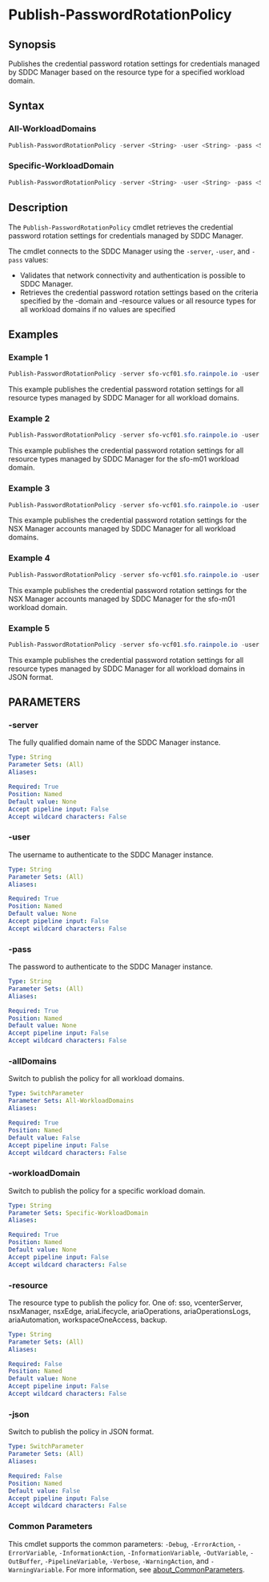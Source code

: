# Publish-PasswordRotationPolicy

## Synopsis

Publishes the credential password rotation settings for credentials managed by SDDC Manager based on the resource type
for a specified workload domain.

## Syntax

### All-WorkloadDomains

```powershell
Publish-PasswordRotationPolicy -server <String> -user <String> -pass <String> [-allDomains] [-resource <String>] [-json] [<CommonParameters>]
```

### Specific-WorkloadDomain

```powershell
Publish-PasswordRotationPolicy -server <String> -user <String> -pass <String> -workloadDomain <String> [-resource <String>] [-json] [<CommonParameters>]
```

## Description

The `Publish-PasswordRotationPolicy` cmdlet retrieves the credential password rotation settings for credentials managed by SDDC Manager.

The cmdlet connects to the SDDC Manager using the `-server`, `-user`, and `-pass` values:

- Validates that network connectivity and authentication is possible to SDDC Manager.
- Retrieves the credential password rotation settings based on the criteria specified by the -domain and -resource values or all resource types for all workload domains if no values are specified

## Examples

### Example 1

```powershell
Publish-PasswordRotationPolicy -server sfo-vcf01.sfo.rainpole.io -user administrator@vsphere.local -pass VMw@re1! -allDomains
```

This example publishes the credential password rotation settings for all resource types managed by SDDC Manager for all workload domains.

### Example 2

```powershell
Publish-PasswordRotationPolicy -server sfo-vcf01.sfo.rainpole.io -user administrator@vsphere.local -pass VMw@re1! -workloadDomain sfo-m01
```

This example publishes the credential password rotation settings for all resource types managed by SDDC Manager for the sfo-m01 workload domain.

### Example 3

```powershell
Publish-PasswordRotationPolicy -server sfo-vcf01.sfo.rainpole.io -user administrator@vsphere.local -pass VMw@re1! -resource nsxManager
```

This example publishes the credential password rotation settings for the NSX Manager accounts managed by SDDC Manager for all workload domains.

### Example 4

```powershell
Publish-PasswordRotationPolicy -server sfo-vcf01.sfo.rainpole.io -user administrator@vsphere.local -pass VMw@re1! -workloadDomain sfo-m01 -resource nsxManager
```

This example publishes the credential password rotation settings for the NSX Manager accounts managed by SDDC Manager for the sfo-m01 workload domain.

### Example 5

```powershell
Publish-PasswordRotationPolicy -server sfo-vcf01.sfo.rainpole.io -user administrator@vsphere.local -pass VMw@re1! -allDomains -json
```

This example publishes the credential password rotation settings for all resource types managed by SDDC Manager for all workload domains in JSON format.

## PARAMETERS

### -server

The fully qualified domain name of the SDDC Manager instance.

```yaml
Type: String
Parameter Sets: (All)
Aliases:

Required: True
Position: Named
Default value: None
Accept pipeline input: False
Accept wildcard characters: False
```

### -user

The username to authenticate to the SDDC Manager instance.

```yaml
Type: String
Parameter Sets: (All)
Aliases:

Required: True
Position: Named
Default value: None
Accept pipeline input: False
Accept wildcard characters: False
```

### -pass

The password to authenticate to the SDDC Manager instance.

```yaml
Type: String
Parameter Sets: (All)
Aliases:

Required: True
Position: Named
Default value: None
Accept pipeline input: False
Accept wildcard characters: False
```

### -allDomains

Switch to publish the policy for all workload domains.

```yaml
Type: SwitchParameter
Parameter Sets: All-WorkloadDomains
Aliases:

Required: True
Position: Named
Default value: False
Accept pipeline input: False
Accept wildcard characters: False
```

### -workloadDomain

Switch to publish the policy for a specific workload domain.

```yaml
Type: String
Parameter Sets: Specific-WorkloadDomain
Aliases:

Required: True
Position: Named
Default value: None
Accept pipeline input: False
Accept wildcard characters: False
```

### -resource

The resource type to publish the policy for. One of: sso, vcenterServer, nsxManager, nsxEdge, ariaLifecycle, ariaOperations, ariaOperationsLogs, ariaAutomation, workspaceOneAccess, backup.

```yaml
Type: String
Parameter Sets: (All)
Aliases:

Required: False
Position: Named
Default value: None
Accept pipeline input: False
Accept wildcard characters: False
```

### -json

Switch to publish the policy in JSON format.

```yaml
Type: SwitchParameter
Parameter Sets: (All)
Aliases:

Required: False
Position: Named
Default value: False
Accept pipeline input: False
Accept wildcard characters: False
```

### Common Parameters

This cmdlet supports the common parameters: `-Debug`, `-ErrorAction`, `-ErrorVariable`, `-InformationAction`, `-InformationVariable`, `-OutVariable`, `-OutBuffer`, `-PipelineVariable`, `-Verbose`, `-WarningAction`, and `-WarningVariable`. For more information, see [about_CommonParameters](http://go.microsoft.com/fwlink/?LinkID=113216).
